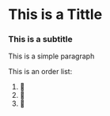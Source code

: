 # This is a Tittle

### This is a subtitle

This is a simple paragraph

This is an order list:
1. 🍏
2. 🍌
3. 🍑
